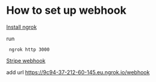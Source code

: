 # How to set up webhook

[Install ngrok](https://ngrok.com/download)

run 
```
 ngrok http 3000
```

[Stripe webhook](https://dashboard.stripe.com/test/webhooks)

add url https://9c94-37-212-60-145.eu.ngrok.io/webhook